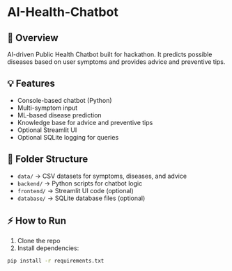 # AI-Health-Chatbot

## 🚀 Overview
AI-driven Public Health Chatbot built for hackathon. 
It predicts possible diseases based on user symptoms and provides advice and preventive tips.

## 💡 Features
- Console-based chatbot (Python)
- Multi-symptom input
- ML-based disease prediction
- Knowledge base for advice and preventive tips
- Optional Streamlit UI
- Optional SQLite logging for queries

## 📂 Folder Structure
- `data/` → CSV datasets for symptoms, diseases, and advice
- `backend/` → Python scripts for chatbot logic
- `frontend/` → Streamlit UI code (optional)
- `database/` → SQLite database files (optional)

## ⚡ How to Run
1. Clone the repo  
2. Install dependencies:
```bash
pip install -r requirements.txt

